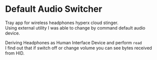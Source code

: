 # Default Audio Switcher
Tray app for wireless headphones hyperx cloud stinger.\
Using external utility I was able to change by command default audio device.

Deriving Headphones as Human Interface Device and perform ```read```\
I find out that if switch off or change volume you can see bytes received from HID.

